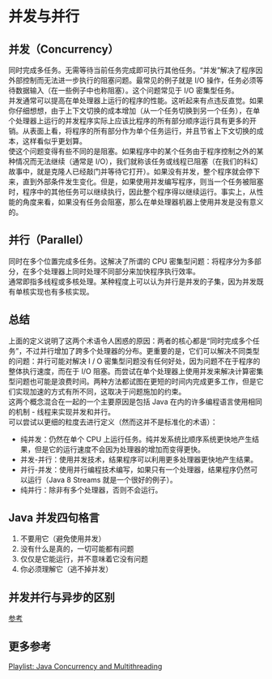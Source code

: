 # 并发与并行
  
## 并发（Concurrency）
同时完成多任务。无需等待当前任务完成即可执行其他任务。“并发”解决了程序因外部控制而无法进一步执行的阻塞问题。最常见的例子就是 I/O 操作，任务必须等待数据输入（在一些例子中也称阻塞）。这个问题常见于 I/O 密集型任务。  
并发通常可以提高在单处理器上运行的程序的性能。这听起来有点违反直觉。如果你仔细想想，由于上下文切换的成本增加（从一个任务切换到另一个任务），在单个处理器上运行的并发程序实际上应该比程序的所有部分顺序运行具有更多的开销。从表面上看，将程序的所有部分作为单个任务运行，并且节省上下文切换的成本，这样看似乎更划算。  
使这个问题变得有些不同的是阻塞。如果程序中的某个任务由于程序控制之外的某种情况而无法继续（通常是 I/O），我们就称该任务或线程已阻塞（在我们的科幻故事中，就是克隆人已经敲门并等待它打开）。如果没有并发，整个程序就会停下来，直到外部条件发生变化。但是，如果使用并发编写程序，则当一个任务被阻塞时，程序中的其他任务可以继续执行，因此整个程序得以继续运行。事实上，从性能的角度来看，如果没有任务会阻塞，那么在单处理器机器上使用并发是没有意义的。  
  
## 并行（Parallel）
同时在多个位置完成多任务。这解决了所谓的 CPU 密集型问题：将程序分为多部分，在多个处理器上同时处理不同部分来加快程序执行效率。  
通常即指多线程或多核处理。某种程度上可以认为并行是并发的子集，因为并发既有单核实现也有多核实现。  
  
## 总结
上面的定义说明了这两个术语令人困惑的原因：两者的核心都是“同时完成多个任务”，不过并行增加了跨多个处理器的分布。更重要的是，它们可以解决不同类型的问题：并行可能对解决 I / O 密集型问题没有任何好处，因为问题不在于程序的整体执行速度，而在于 I/O 阻塞。而尝试在单个处理器上使用并发来解决计算密集型问题也可能是浪费时间。两种方法都试图在更短的时间内完成更多工作，但是它们实现加速的方式有所不同，这取决于问题施加的约束。  
这两个概念混合在一起的一个主要原因是包括 Java 在内的许多编程语言使用相同的机制 - 线程来实现并发和并行。  
可以尝试以更细的粒度去进行定义（然而这并不是标准化的术语）：  
* 纯并发：仍然在单个 CPU 上运行任务。纯并发系统比顺序系统更快地产生结果，但是它的运行速度不会因为处理器的增加而变得更快。
* 并发-并行：使用并发技术，结果程序可以利用更多处理器更快地产生结果。
* 并行-并发：使用并行编程技术编写，如果只有一个处理器，结果程序仍然可以运行（Java 8 Streams 就是一个很好的例子）。
* 纯并行：除非有多个处理器，否则不会运行。  
  
## Java 并发四句格言
1. 不要用它（避免使用并发）
2. 没有什么是真的，一切可能都有问题
3. 仅仅是它能运行，并不意味着它没有问题
4. 你必须理解它（逃不掉并发）  
  
## 并发并行与异步的区别
[参考](./异步与同步.md#异步与并发并行的区别)  
  
## 更多参考
[Playlist: Java Concurrency and Multithreading](https://www.youtube.com/watch?v=mTGdtC9f4EU&list=PLL8woMHwr36EDxjUoCzboZjedsnhLP1j4)  
